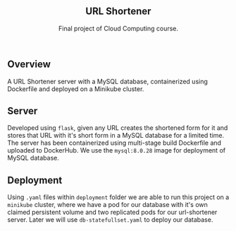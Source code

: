 <div id="top"></div>

<br />
<div align="center">

<h2 align="center">URL Shortener
</h2>
<p size=large> Final project of Cloud Computing course.</p>
<div align="center">
</div>
<br>
</div>

## Overview

A URL Shortener server with a MySQL database, containerized using Dockerfile and deployed on a Minikube cluster.

## Server
Developed using `flask`, given any URL creates the shortened form for it and stores that URL with it's short form in a MySQL database for a limited time. The server has been containerized using multi-stage build Dockerfile and uploaded to DockerHub. We use the `mysql:8.0.28` image for deployment of MySQL database.

## Deployment
Using `.yaml` files within `deployment` folder we are able to run this project on a `minikube` cluster, where we have a pod for our database with it's own claimed persistent volume and two replicated pods for our url-shortener server. Later we will use `db-statefullset.yaml` to deploy our database.  

